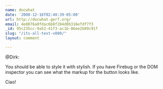 ```yaml
---
name: docwhat
date: '2008-12-16T02:40:39-05:00'
url: http://docwhat.gerf.org/
email: 4e8076a0fdac6b8f284d8b316efdf7f3
_id: 95c235cc-9a52-41f3-ac1b-86ee2b89c91f
slug: "/its-all-text-v080/"
layout: comment

---
```


<p>@Dirk: </p>

You should be able to style it with stylish.  If you have Firebug or the DOM inspector you can see what the markup for the button looks like.

Ciao!
